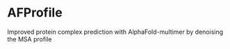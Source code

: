 # AFProfile
Improved protein complex prediction with AlphaFold-multimer by denoising the MSA profile

